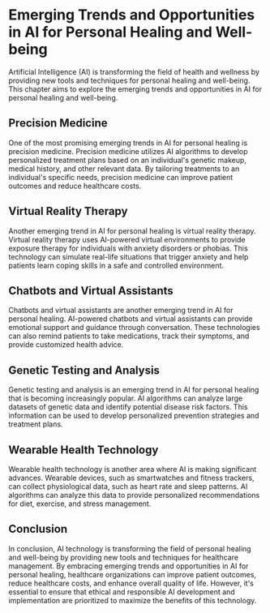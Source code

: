 Emerging Trends and Opportunities in AI for Personal Healing and Well-being
===============================================================================================================================

Artificial Intelligence (AI) is transforming the field of health and wellness by providing new tools and techniques for personal healing and well-being. This chapter aims to explore the emerging trends and opportunities in AI for personal healing and well-being.

Precision Medicine
------------------

One of the most promising emerging trends in AI for personal healing is precision medicine. Precision medicine utilizes AI algorithms to develop personalized treatment plans based on an individual's genetic makeup, medical history, and other relevant data. By tailoring treatments to an individual's specific needs, precision medicine can improve patient outcomes and reduce healthcare costs.

Virtual Reality Therapy
-----------------------

Another emerging trend in AI for personal healing is virtual reality therapy. Virtual reality therapy uses AI-powered virtual environments to provide exposure therapy for individuals with anxiety disorders or phobias. This technology can simulate real-life situations that trigger anxiety and help patients learn coping skills in a safe and controlled environment.

Chatbots and Virtual Assistants
-------------------------------

Chatbots and virtual assistants are another emerging trend in AI for personal healing. AI-powered chatbots and virtual assistants can provide emotional support and guidance through conversation. These technologies can also remind patients to take medications, track their symptoms, and provide customized health advice.

Genetic Testing and Analysis
----------------------------

Genetic testing and analysis is an emerging trend in AI for personal healing that is becoming increasingly popular. AI algorithms can analyze large datasets of genetic data and identify potential disease risk factors. This information can be used to develop personalized prevention strategies and treatment plans.

Wearable Health Technology
--------------------------

Wearable health technology is another area where AI is making significant advances. Wearable devices, such as smartwatches and fitness trackers, can collect physiological data, such as heart rate and sleep patterns. AI algorithms can analyze this data to provide personalized recommendations for diet, exercise, and stress management.

Conclusion
----------

In conclusion, AI technology is transforming the field of personal healing and well-being by providing new tools and techniques for healthcare management. By embracing emerging trends and opportunities in AI for personal healing, healthcare organizations can improve patient outcomes, reduce healthcare costs, and enhance overall quality of life. However, it's essential to ensure that ethical and responsible AI development and implementation are prioritized to maximize the benefits of this technology.

